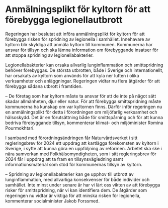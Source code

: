 # Anmälningsplikt för kyltorn för att förebygga legionellautbrott

Regeringen har beslutat att införa anmälningsplikt för kyltorn för att förebygga risken för spridning av legionella i samhället. Innehavare av kyltorn blir skyldiga att anmäla kyltorn till kommunen. Kommunerna har ansvar för tillsyn och ska lämna information om förebyggande insatser för att stoppa spridning av legionellabakterier.

Legionellabakterier kan orsaka allvarlig lunginflammation och smittspridning behöver förebyggas. De största utbrotten, både i Sverige och internationellt, har orsakats av kyltorn som används för att kyla ner luften i olika verksamheter och anläggningar. Regeringen vidtar nu flera åtgärder för att förebygga sådana utbrott i framtiden.

– De företag som har kyltorn måste ta ansvar för att de inte på något sätt skadar allmänheten, djur eller natur. För att förebygga smittspridning måste kommunerna ha kunskap om var kyltornen finns. Därför inför regeringen nu en anmälningsplikt för detta i förordningen om miljöfarlig verksamhet och hälsoskydd. Det är en förutsättning både för smittspårning och för att kunna bedriva förebyggande tillsyn, kommenterar klimat- och miljöminister Romina Pourmokhtari.

I samband med förordningsändringen får Naturvårdsverket i sitt regleringsbrev för 2024 ett uppdrag att kartlägga förekomsten av kyltorn i Sverige, i syfte att kunna göra en uppföljning av reformen. Arbetet ska ske i nära samverkan med Folkhälsomyndigheten, som i sitt regleringsbrev för 2024 får i uppdrag att ta fram en tillsynsvägledning samt informationsmaterial som stöd för kommunernas tillsyn av kyltorn.

– Spridning av legionellabakterier kan ge upphov till utbrott av lunginflammation, med allvarliga konsekvenser för både individer och samhället. Inte minst under senare år har vi lärt oss vikten av att förebygga risker för smittspridning, när vi kan identifiera dem. De åtgärder som regeringen nu vidtar är viktiga för att minska risken för legionella, kommenterar socialminister Jakob Forssmed.
